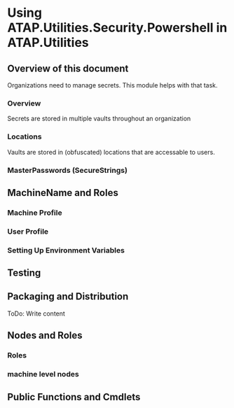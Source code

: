 # Using ATAP.Utilities.Security.Powershell in ATAP.Utilities

## Overview of this document

Organizations need to manage secrets. This module helps with that task.

### Overview
Secrets are stored in multiple vaults throughout an organization

### Locations

Vaults are stored in (obfuscated) locations that are accessable to users.

### MasterPasswords (SecureStrings)



## MachineName and Roles


### Machine Profile


### User Profile


### Setting Up Environment Variables

## Testing


## Packaging and Distribution

ToDo: Write content

## Nodes and Roles

### Roles


### machine level nodes

## Public Functions and Cmdlets



